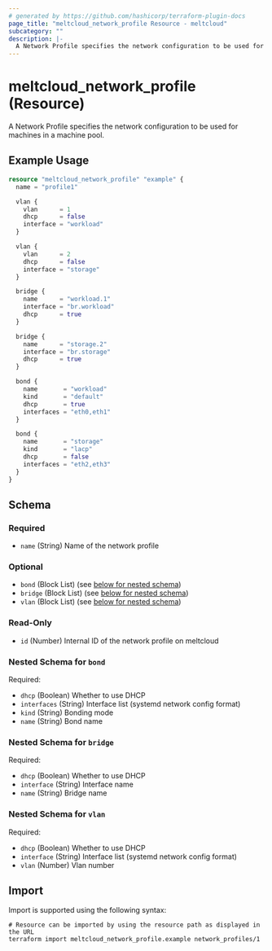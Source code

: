 ```yaml
---
# generated by https://github.com/hashicorp/terraform-plugin-docs
page_title: "meltcloud_network_profile Resource - meltcloud"
subcategory: ""
description: |-
  A Network Profile specifies the network configuration to be used for machines in a machine pool.
---
```


# meltcloud_network_profile (Resource)

A Network Profile specifies the network configuration to be used for machines in a machine pool.

## Example Usage

```terraform
resource "meltcloud_network_profile" "example" {
  name = "profile1"

  vlan {
    vlan      = 1
    dhcp      = false
    interface = "workload"
  }

  vlan {
    vlan      = 2
    dhcp      = false
    interface = "storage"
  }

  bridge {
    name      = "workload.1"
    interface = "br.workload"
    dhcp      = true
  }

  bridge {
    name      = "storage.2"
    interface = "br.storage"
    dhcp      = true
  }

  bond {
    name       = "workload"
    kind       = "default"
    dhcp       = true
    interfaces = "eth0,eth1"
  }

  bond {
    name       = "storage"
    kind       = "lacp"
    dhcp       = false
    interfaces = "eth2,eth3"
  }
}
```

<!-- schema generated by tfplugindocs -->
## Schema

### Required

- `name` (String) Name of the network profile

### Optional

- `bond` (Block List) (see [below for nested schema](#nestedblock--bond))
- `bridge` (Block List) (see [below for nested schema](#nestedblock--bridge))
- `vlan` (Block List) (see [below for nested schema](#nestedblock--vlan))

### Read-Only

- `id` (Number) Internal ID of the network profile on meltcloud

<a id="nestedblock--bond"></a>
### Nested Schema for `bond`

Required:

- `dhcp` (Boolean) Whether to use DHCP
- `interfaces` (String) Interface list (systemd network config format)
- `kind` (String) Bonding mode
- `name` (String) Bond name


<a id="nestedblock--bridge"></a>
### Nested Schema for `bridge`

Required:

- `dhcp` (Boolean) Whether to use DHCP
- `interface` (String) Interface name
- `name` (String) Bridge name


<a id="nestedblock--vlan"></a>
### Nested Schema for `vlan`

Required:

- `dhcp` (Boolean) Whether to use DHCP
- `interface` (String) Interface list (systemd network config format)
- `vlan` (Number) Vlan number

## Import

Import is supported using the following syntax:

```shell
# Resource can be imported by using the resource path as displayed in the URL
terraform import meltcloud_network_profile.example network_profiles/1
```
